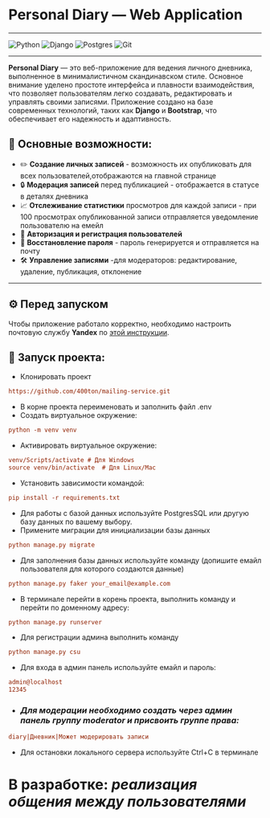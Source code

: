 # Personal Diary — Web Application
___
![Python](https://img.shields.io/badge/python-3670A0?style=for-the-badge&logo=python&logoColor=ffdd54)
![Django](https://img.shields.io/badge/django-%23092E20.svg?style=for-the-badge&logo=django&logoColor=white)
![Postgres](https://img.shields.io/badge/postgres-%23316192.svg?style=for-the-badge&logo=postgresql&logoColor=white)
![Git](https://img.shields.io/badge/git-%23F05033.svg?style=for-the-badge&logo=git&logoColor=white)

---

**Personal Diary** — это веб-приложение для ведения личного дневника, выполненное в минималистичном скандинавском стиле. Основное внимание уделено простоте интерфейса и плавности взаимодействия, что позволяет пользователям легко создавать, редактировать и управлять своими записями. Приложение создано на базе современных технологий, таких как **Django** и **Bootstrap**, что обеспечивает его надежность и адаптивность.

## 🌟 Основные возможности:
- ✏️ **Создание личных записей** - возможность их опубликовать для всех пользователей,отображаются на главной странице
- 🔒 **Модерация записей** перед публикацией - отображается в статусе в деталях дневника
- 📈 **Отслеживание статистики** просмотров для каждой записи - при 100 просмотрах опубликованной записи отправляется уведомление пользователю на емейл
- 🔐 **Авторизация и регистрация пользователей**
- 🔄 **Восстановление пароля** - пароль генерируется и отправляется на почту
- 🛠 **Управление записями** -для модераторов: редактирование, удаление, публикация, отклонение

---

## ⚙️ Перед запуском
Чтобы приложение работало корректно, необходимо настроить почтовую службу **Yandex** по [этой инструкции](https://clck.ru/3BLEsg).

## 🚀 Запуск проекта:
- Клонировать проект
```ini
https://github.com/400ton/mailing-service.git
```
- В корне проекта переименовать и заполнить файл .env
- Создать виртуальное окружение:

```ini
python -m venv venv
```
- Активировать виртуальное окружение:
```ini
venv/Scripts/activate # Для Windows
source venv/bin/activate  # Для Linux/Mac
```
- Установить зависимости командой:
```ini
pip install -r requirements.txt
```
- Для работы с базой данных используйте PostgresSQL или другую базу данных по вашему выбору. 
- Примените миграции для инициализации базы данных
```ini
python manage.py migrate
```
- Для заполнения базы данных используйте команду (допишите емайл пользователя для которого создаются данные)
```ini
python manage.py faker your_email@example.com
```
- В терминале перейти в корень проекта, выполнить команду и перейти по доменному адресу:
```ini
python manage.py runserver
```
- Для регистрации админа выполнить команду
```ini
python manage.py csu
```
- Для входа в админ панель используйте емайл и пароль:
```ini
admin@localhost
12345
```
- ### _Для модерации необходимо создать через админ панель группу moderator и присвоить группе права:_

```ini
diary|Дневник|Может модерировать записи
```

- Для остановки локального сервера используйте Сtrl+С в терминале

# В разработке: _реализация общения между пользователями_